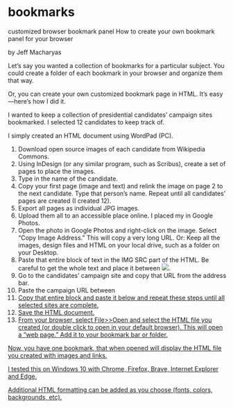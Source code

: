 # bookmarks
customized browser bookmark panel
How to create your own bookmark panel for your browser

by Jeff Macharyas

Let’s say you wanted a collection of bookmarks for a particular subject. You could create a folder of each bookmark in your browser and organize them that way.

Or, you can create your own customized bookmark page in HTML. It’s easy—here’s how I did it.

I wanted to keep a collection of presidential candidates’ campaign sites bookmarked. I selected 12 candidates to keep track of.

I simply created an HTML document using WordPad (PC).

1. Download open source images of each candidate from Wikipedia Commons.
2. Using InDesign (or any similar program, such as Scribus), create a set of pages to place the images.
3. Type in the name of the candidate.
4. Copy your first page (image and text) and relink the image on page 2 to the next candidate. Type that person’s name. Repeat until all candidates’ pages are created (I created 12).
5. Export all pages as individual JPG images.
6. Upload them all to an accessible place online. I placed my in Google Photos.
7. Open the photo in Google Photos and right-click on the image. Select “Copy Image Address.” This will copy a very long URL.
Or: Keep all the images, design files and HTML on your local drive, such as a folder on your Desktop.
8. Paste that entire block of text in the IMG SRC part of the HTML. Be careful to get the whole text and place it between <img src="….."></a>.
9. Go to the candidates’ campaign site and copy that URL from the address bar.
10. Paste the campaign URL between <a href="...">
11. Copy that entire block and paste it below and repeat these steps until all selected sites are complete.
12. Save the HTML document.
13. From your browser, select File>>Open and select the HTML file you created (or double click to open in your default browser). This will open a “web page.” Add it to your bookmark bar or folder.

Now, you have one bookmark, that when opened will display the HTML file you created with images and links.

I tested this on Windows 10 with Chrome, Firefox, Brave, Internet Explorer and Edge.

Additional HTML formatting can be added as you choose (fonts, colors, backgrounds, etc).
